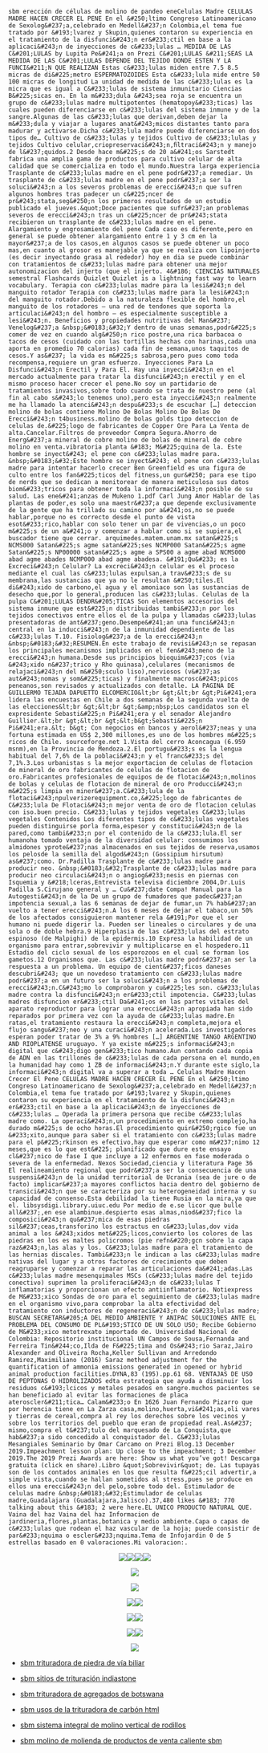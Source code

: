 
```
sbm erección de células de molino de pandeo eneCelulas Madre CELULAS MADRE HACEN CRECER EL PENE En el &#250;ltimo Congreso Latinoamericano de Sexolog&#237;a,celebrado en Medell&#237;n Colombia,el tema fue tratado por &#193;lvarez y Skupin,quienes contaron su experiencia en el tratamiento de la disfunci&#243;n er&#233;ctil en base a la aplicaci&#243;n de inyecciones de c&#233;lulas … MEDIDA DE LAS C&#201;LULAS by Lupita Pe&#241;a on Prezi C&#201;LULAS &#211;SEAS LA MEDIDA DE LAS C&#201;LULAS DEPENDE DEL TEJIDO DONDE ESTEN Y LA FUNCI&#211;N QUE REALIZAN Estas c&#233;lulas miden entre 7.5 8.5 micras de di&#225;metro ESPERMATOZOIDES Esta c&#233;lula mide entre 50 100 micras de longitud La unidad de medida de las c&#233;lulas es la micra que es igual a C&#233;lulas de sistema inmunitario Ciencias B&#225;sicas en. En la m&#233;dula &#243;sea roja se encuentra un grupo de c&#233;lulas madre multipotentes (hematopoy&#233;ticas) las cuales pueden diferenciarse en c&#233;lulas del sistema inmune y de la sangre.Algunas de las c&#233;lulas que derivan,deben dejar la m&#233;dula y viajar a lugares anat&#243;micos distantes tanto para madurar y activarse.Dicha c&#233;lula madre puede diferenciarse en dos tipos de… Cultivo de c&#233;lulas y tejidos Cultivo de c&#233;lulas y tejidos Cultivo celular,criopreservaci&#243;n,ﬁltraci&#243;n y manejo de l&#237;quidos.2 Desde hace m&#225;s de 20 a&#241;os Sarstedt fabrica una amplia gama de productos para cultivo celular de alta calidad que se comercializa en todo el mundo.Nuestra larga experiencia Trasplante de c&#233;lulas madre en el pene podr&#237;a remediar. Un trasplante de c&#233;lulas madre en el pene podr&#237;a ser la soluci&#243;n a los severos problemas de erecci&#243;n que sufren algunos hombres tras padecer un c&#225;ncer de pr&#243;stata,seg&#250;n los primeros resultados de un estudio publicado el jueves.&quot;Doce pacientes que sufr&#237;an problemas severos de erecci&#243;n tras un c&#225;ncer de pr&#243;stata recibieron un trasplante de c&#233;lulas madre en el pene. Alargamiento y engrosamiento del pene Cada caso es diferente,pero en general se puede obtener alargamiento entre 1 y 3 cm en la mayor&#237;a de los casos,en algunos casos se puede obtener un poco mas,en cuanto al grosor es manejable ya que se realiza con lipoinjerto (es decir inyectando grasa al rededor) hoy en dia se puede combinar con tratamientos de c&#233;lulas madre para obtener una mejor autonomizacion del injerto (que el injerto. 4&#186; CIENCIAS NATURALES semestral Flashcards Quizlet Quizlet is a lightning fast way to learn vocabulary. Terapia con c&#233;lulas madre para la lesi&#243;n del manguito rotador Terapia con c&#233;lulas madre para la lesi&#243;n del manguito rotador.Debido a la naturaleza flexible del hombro,el manguito de los rotadores — una red de tendones que soporta la articulaci&#243;n del hombro — es especialmente susceptible a lesi&#243;n. Beneficios y propiedades nutritivas del Man&#237; Venelog&#237;a &nbsp;&#0183;&#32;Y dentro de unas semanas,podr&#225;s comer de vez en cuando alg&#250;n rico postre,una rica barbacoa o tacos de cesos (cuidado con las tortillas hechas con harinas,cada una aporta en promedio 70 calorias) cada fin de semana,unos taquitos de cesos.Y as&#237; la vida es m&#225;s sabrosa,pero pues como toda recompensa,requiere un gran esfuerzo. Inyecciones Para La Disfunci&#243;n Erectil y Para El. Hay una inyecci&#243;n en el mercado actualmente para tratar la disfunci&#243;n erectil y en el mismo proceso hacer crecer el pene.No soy un partidario de tratamientos invasivos,sobre todo cuando se trata de nuestro pene (al fin al cabo s&#243;lo tenemos uno),pero esta inyecci&#243;n realmente me ha llamado la atenci&#243;n despu&#233;s de escuchar […] deteccion molino de bolas contiene Molino De Bolas Molino De Bolas De Erecci&#243;n t4business.molino de bolas golds tipo deteccion de celulas de.&#225;logo de fabricantes de Copper Ore Para La Venta de alta.Cancelar.Filtros de proveedor Compra Segura.Ahorro de Energ&#237;a mineral de cobre molino de bolas de mineral de cobre molino en venta.vibratoria planta &#183; M&#225;quina de la. Este hombre se inyect&#243; el pene con c&#233;lulas madre para. &nbsp;&#0183;&#32;Este hombre se inyect&#243; el pene con c&#233;lulas madre para intentar hacerlo crecer Ben Greenfield es una figura de culto entre los fan&#225;ticos del fitness,un gur&#250; para ese tipo de nerds que se dedican a monitorear de manera meticulosa sus datos biom&#233;tricos para obtener toda la informaci&#243;n posible de su salud. Las ene&#241;anzas de Mukeno 1.pdf Carl Jung Amor Hablar de las plantas de poder,es solo una maestr&#237;a que depende exclusivamente de la gente que ha trillado su camino por a&#241;os,no se puede hablar,porque no es correcto desde el punto de vista esot&#233;rico,hablar con solo tener un par de vivencias,o un poco m&#225;s de un a&#241;o y comenzar a hablar como si se supiera,el buscador tiene que cerrar. arquimedes.matem.unam.mx satan&#225;s NCMS000 Satan&#225;s agme satan&#225;ses NCMP000 Satan&#225;s agme Satan&#225;s NP00000 satan&#225;s agme a SPS00 a agme abad NCMS000 abad agme abades NCMP000 abad agme abadesa. &#191;Qu&#233; es la Excreci&#243;n Celular? La excreci&#243;n celular es el proceso mediante el cual las c&#233;lulas expulsan,a trav&#233;s de su membrana,las sustancias que ya no le resultan &#250;tiles.El di&#243;xido de carbono,el agua y el amoniaco son las sustancias de desecho que,por lo general,producen las c&#233;lulas. Celulas de la pulpa C&#201;LULAS DENDR&#205;TICAS Son elementos accesorios del sistema inmune que est&#225;n distribuidas tambi&#233;n por los tejidos conectivos entre ellos el de la pulpa y llamadas c&#233;lulas presentadoras de ant&#237;geno.Desempe&#241;an una funci&#243;n central en la inducci&#243;n de la inmunidad dependiente de las c&#233;lulas T.10. Fisiolog&#237;a de la erecci&#243;n &nbsp;&#0183;&#32;RESUMEN.En este trabajo de revisi&#243;n se repasan los principales mecanismos implicados en el fen&#243;meno de la erecci&#243;n humana.Desde sus principios bioquim&#237;cos (via &#243;xido n&#237;trico y Rho quinasa),celulares (mecanismos de relajaci&#243;n del m&#250;sculo liso),nerviosos (v&#237;as aut&#243;nomas y som&#225;ticas) y finalmente macrosc&#243;picos peneanos,son revisados y actualizados con detalle. LA PAGINA DE GUILLERMO TEJADA DAPUETTO ELCOMERCIO&lt;br &gt;&lt;br &gt;Pi&#241;era lidera las encuestas en Chile a dos semanas de la segunda vuelta de las elecciones&lt;br &gt;&lt;br &gt;&amp;nbsp;Los candidatos son el expresidente Sebasti&#225;n Pi&#241;era y el senador Alejandro Guillier.&lt;br &gt;&lt;br &gt;&lt;b&gt;Sebasti&#225;n Pi&#241;era.&lt; b&gt; Con negocios en bancos y aerol&#237;neas y una fortuna estimada en US$ 2,300 millones,es uno de los hombres m&#225;s ricos de Chile. sourceforge.net 1.Vista del cerro Aconcagua (6.959 msnm),en la Provincia de Mendoza.2.El portugu&#233;s es la lengua habitual del 7,6% de la poblaci&#243;n y el franc&#233;s del 7,1%.3.Los urbanistas s la mejor exportacion de celulas de flotacion de mineral de oro fabricantes de celulas de flotacion de oro.Fabricantes profesionales de equipos de de flotaci&#243;n,molinos de bolas y celulas de flotacion de mineral de oro Producci&#243;n m&#225;s limpia en miner&#237;a.C&#233;lula de la flotaci&#243;npulverizerequipment.co,&#225;logo de fabricantes de C&#233;lula De Flotaci&#243;n mejor venta de oro de flotacion celulas con iso.buen precio. C&#233;lulas y tejidos vegetales C&#233;lulas vegetales Contenidos Los diferentes tipos de c&#233;lulas vegetales pueden distinguirse porla forma,espesor y constituci&#243;n de la pared,como tambi&#233;n por el contenido de la c&#233;lula.El ser humanoha tomado ventaja de la diversidad celular: consumimos los almidones yprote&#237;nas almacenados en sus tejidos de reserva,usamos los pelosde la semilla del algod&#243;n (Gossipium hirsutum) as&#237;como. Dr.Padilla Trasplante de c&#233;lulas madre para producir neo. &nbsp;&#0183;&#32;Trasplante de c&#233;lulas madre para producir neo circulaci&#243;n o angiog&#233;nesis en piernas con Isquemia y &#218;lceras,Entrevista televisa diciembre 2004,Dr.Luis Padilla S.Cirujano general y … Cu&#237;date Compa! Manual para la Autogesti&#243;n de la De un grupo de fumadores que padec&#237;an impotencia sexual,a las 6 semanas de dejar de fumar,un 7% hab&#237;an vuelto a tener erecci&#243;n.A los 6 meses de dejar el tabaco,un 50% de los afectados consiguieron mantener rela &#191;Por que el ser humano ni puede digerir la. Pueden ser lineales o circulares y de una sola o de doble hebra.9 Hiperplasia de las c&#233;lulas del estrato espinoso (de Malpighi) de la epidermis.10 Expresa la habilidad de un organismo para entrar,sobrevivir y multiplicarse en el hospedero.11 Estadio del ciclo sexual de los esporozoos en el cual se forman los gametos.12 Organismos que. Las c&#233;lulas madre podr&#237;an ser la respuesta a un problema. Un equipo de cient&#237;ficos daneses descubri&#243; que un novedoso tratamiento con c&#233;lulas madre podr&#237;a en un futuro ser la soluci&#243;n a los problemas de erecci&#243;n.C&#243;mo lo comprobaron y cu&#225;les son. c&#233;lulas madre contra la disfunci&#243;n er&#233;ctil impotencia. C&#233;lulas madres disfuncion er&#233;ctil Da&#241;os en las partes vitales del aparato reproductor para lograr una erecci&#243;n apropiada han sido reparados por primera vez con la ayuda de c&#233;lulas madre.En ratas,el tratamiento restaura la erecci&#243;n completa,mejora el flujo sangu&#237;neo y una curaci&#243;n acelerada.Los investigadores esperan poder tratar de 3% a 9% hombres […] ARGENTINE TANGO ARGENTINO AND RIOPLATENSE uruguayo. Y ya existe m&#225;s informaci&#243;n digital que c&#243;digo gen&#233;tico humano.Aun contando cada copia de ADN en las trillones de c&#233;lulas de cada persona en el mundo,en la humanidad hay como 1 ZB de informaci&#243;n.Y durante este siglo,la informaci&#243;n digital va a superar a toda … Celulas Madre Hacen Crecer El Pene CELULAS MADRE HACEN CRECER EL PENE En el &#250;ltimo Congreso Latinoamericano de Sexolog&#237;a,celebrado en Medell&#237;n Colombia,el tema fue tratado por &#193;lvarez y Skupin,quienes contaron su experiencia en el tratamiento de la disfunci&#243;n er&#233;ctil en base a la aplicaci&#243;n de inyecciones de c&#233;lulas … Operada la primera persona que recibe c&#233;lulas madre como. La operaci&#243;n,un procedimiento en extremo complejo,ha durado m&#225;s de ocho horas.El procedimiento quir&#250;rgico fue un &#233;xito,aunque para saber si el tratamiento con c&#233;lulas madre para el p&#225;rkinson es efectivo,hay que esperar como m&#237;nimo 12 meses,que es lo que est&#225; planificado que dure este ensayo cl&#237;nico de fase I que incluye a 12 enfermos en fase moderada o severa de la enfermedad. Nexos Sociedad,ciencia y literatura Page 36 El realineamiento regional que podr&#237;a ser la consecuencia de una suspensi&#243;n de la unidad territorial de Ucrania (sea de jure o de facto) implicar&#237;a mayores conflictos hacia dentro del gobierno de transici&#243;n que se caracteriza por su heterogeneidad interna y su capacidad de consenso.Esta debilidad la tiene Rusia en la mira,ya que el. libsysdigi.library.uiuc.edu Por medio de e.se licor que bulle all&#237;,en ese alambinue.despierto esas almas,niod&#237;fico la composici&#243;n qu&#237;mica de esas piedras sil&#237;ceas,transforino los estractus en c&#233;lulas,dov vida animal a los &#243;xidos met&#225;licos,convierto los colores de las piedras en los es maltes policromos (pie refn&#220;gcn sobre la capa raz&#243;n,las alas y los. C&#233;lulas madre para el tratamiento de las hernias discales. Tambi&#233;n le indican a las c&#233;lulas madre nativas del lugar y a otros factores de crecimiento que deben reagruparse y comenzar a reparar las articulaciones da&#241;adas.Las c&#233;lulas madre mesenquimales MSCs (c&#233;lulas madre del tejido conectivo) suprimen la proliferaci&#243;n de c&#233;lulas T inflamatorias y proporcionan un efecto antiinflamatorio. Notiexpress de M&#233;xico Sondas de oro para el seguimiento de c&#233;lulas madre en el organismo vivo,para comprobar la alta efectividad del tratamiento con inductores de regeneraci&#243;n de c&#233;lulas madre; BUSCAN SECRETAR&#205;A DEL MEDIO AMBIENTE Y ANIPAC SOLUCIONES ANTE EL PROBLEMA DEL CONSUMO DE PL&#193;STICO DE UN SOLO USO; Recibe Gobierno de M&#233;xico metotrexato importado de. Universidad Nacional de Colombia: Repositorio institucional UN Campos de Sousa,Fernanda and Ferreira Tin&#244;co,Ilda de F&#225;tima and Os&#243;rio Saraz,Jairo Alexander and Oliveira Rocha,Keller Sullivan and Arredondo Ramirez,Maximiliano (2016) Saraz method adjustment for the quantification of ammonia emissions generated in opened or hybrid animal production facilities.DYNA,83 (195).pp.61 68. VENTAJAS DE USO DE PEPTONAS O HIDROLIZADOS edta estrategia que ayuda a disminuir los residuos c&#193;lcicos y metales pesados en sangre.muchos pacientes se han beneficiado al evitar las formaciones de placa ateroscler&#211;tica… Calam&#233;o En 1626 Juan Fernando Pizarro que por herencia tiene en La Zarza casa,molino,huerta,vi&#241;as,oli vares y tierras de cereal,compra al rey los derechos sobre los vecinos y sobre los territorios del pueblo que eran de propiedad real.As&#237; mismo,compra el t&#237;tulo del marquesado de La Conquista,que hab&#237;a sido concedido al conquistador del. C&#233;lulas Mesangiales Seminario by Omar Carcamo on Prezi Blog.13 December 2019.Impeachment lesson plan: Up close to the impeachment; 3 December 2019.The 2019 Prezi Awards are here: Show us what you’ve got! Descarga gratuita (click en share).Libro &quot;Sobrevivir&quot; de. Las tupayas son de los contados animales en los que resulta f&#225;cil advertir,a simple vista,cuando se hallan sometidos al stress,pues se produce en ellos una erecci&#243;n del pelo,sobre todo del. Estimulador de celulas madre &nbsp;&#0183;&#32;Estimulador de celulas madre,Guadalajara (Guadalajara,Jalisco).37,480 likes &#183; 770 talking about this &#183; 2 were here.EL UNICO PRODUCTO NATURAL QUE. Vaina del haz Vaina del haz Informacion de jardineria,flores,plantas,botanica y medio ambiente.Capa o capas de c&#233;lulas que rodean el haz vascular de la hoja; puede consistir de par&#233;nquima o escler&#233;nquima.Tema de Infojardin 0 de 5 estrellas basado en 0 valoraciones.Mi valoracion:. 
```

<div align="center">

<a href="https://es-mill.shibang-china.com/github&k=sbm+erecci%C3%B3n+de+c%C3%A9lulas+de+molino+de+pandeo+ene"><img src="https://static.shibang-china.com/es/mill/index.jpg"></a><a href="https://es-mill.shibang-china.com/materials.htmlgithub&k=sbm+erecci%C3%B3n+de+c%C3%A9lulas+de+molino+de+pandeo+ene"><img src="https://static.shibang-china.com/es/mill/materials.jpg"></a><a href="https://es-mill.shibang-china.com/about.htmlgithub&k=sbm+erecci%C3%B3n+de+c%C3%A9lulas+de+molino+de+pandeo+ene"><img src="https://static.shibang-china.com/es/mill/about.jpg"></a><a href="https://es-mill.shibang-china.com/contact.htmlgithub&k=sbm+erecci%C3%B3n+de+c%C3%A9lulas+de+molino+de+pandeo+ene"><img src="https://static.shibang-china.com/es/mill/contact.jpg"></a>

<a href="https://es-mill.shibang-china.com/github&k=sbm+erecci%C3%B3n+de+c%C3%A9lulas+de+molino+de+pandeo+ene"><img src="https://static.shibang-china.com/es/mill/banner.jpg"></a>

<a href="https://swt.shibang-china.com/github&k=sbm+erecci%C3%B3n+de+c%C3%A9lulas+de+molino+de+pandeo+ene"><img src="https://static.shibang-china.com/es/mill/chat.jpg"></a>

<a href="https://es-mill.shibang-china.com/products/vertical-roller-mill.htmlgithub&k=sbm+erecci%C3%B3n+de+c%C3%A9lulas+de+molino+de+pandeo+ene"><img src="https://static.shibang-china.com/es/mill/vertical.jpg"></a><a href="https://es-mill.shibang-china.com/products/raymond-mill.htmlgithub&k=sbm+erecci%C3%B3n+de+c%C3%A9lulas+de+molino+de+pandeo+ene"><img src="https://static.shibang-china.com/es/mill/raymond.jpg"></a>

<a href="https://es-mill.shibang-china.com/products/ultrafine-grinding-mill.htmlgithub&k=sbm+erecci%C3%B3n+de+c%C3%A9lulas+de+molino+de+pandeo+ene"><img src="https://static.shibang-china.com/es/mill/ultrafine.jpg"></a><a href="https://es-mill.shibang-china.com/products/trapezium-grinding-mill.htmlgithub&k=sbm+erecci%C3%B3n+de+c%C3%A9lulas+de+molino+de+pandeo+ene"><img src="https://static.shibang-china.com/es/mill/trapezium.jpg"></a>

<a href="https://es-mill.shibang-china.com/products/ball-mill.htmlgithub&k=sbm+erecci%C3%B3n+de+c%C3%A9lulas+de+molino+de+pandeo+ene"><img src="https://static.shibang-china.com/es/mill/ball.jpg"></a><a href="https://es-mill.shibang-china.com/products/hammer-mill.htmlgithub&k=sbm+erecci%C3%B3n+de+c%C3%A9lulas+de+molino+de+pandeo+ene"><img src="https://static.shibang-china.com/es/mill/hammer.jpg"></a>

<a href="https://swt.shibang-china.com/github&k=sbm+erecci%C3%B3n+de+c%C3%A9lulas+de+molino+de+pandeo+ene"><img src="https://static.shibang-china.com/es/mill/case.jpg"></a>

</div>


* [sbm trituradora de piedra de vía biliar](sbm%20trituradora%20de%20piedra%20de%20v%C3%ADa%20biliar.md)

* [sbm sitios de trituración indiastone](sbm%20sitios%20de%20trituraci%C3%B3n%20indiastone.md)

* [sbm trituradora de agregados de botswana](sbm%20trituradora%20de%20agregados%20de%20botswana.md)

* [sbm usos de la trituradora de carbón html](sbm%20usos%20de%20la%20trituradora%20de%20carb%C3%B3n%20html.md)

* [sbm sistema integral de molino vertical de rodillos](sbm%20sistema%20integral%20de%20molino%20vertical%20de%20rodillos.md)

* [sbm molino de molienda de productos de venta caliente sbm](sbm%20molino%20de%20molienda%20de%20productos%20de%20venta%20caliente%20sbm.md)
